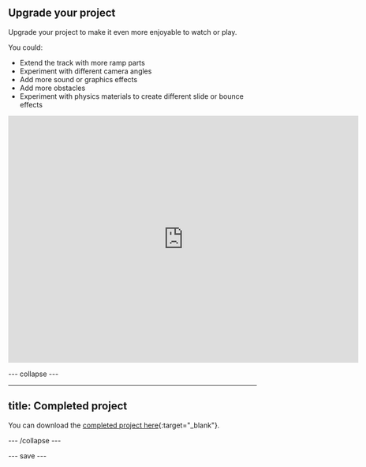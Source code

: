## Upgrade your project

Upgrade your project to make it even more enjoyable to watch or play. 

You could:
+ Extend the track with more ramp parts
+ Experiment with different camera angles
+ Add more sound or graphics effects
+ Add more obstacles
+ Experiment with physics materials to create different slide or bounce effects

<iframe allowtransparency="true" width="710" height="500" src="https://raspberrypilearning.github.io/unity-webgl/TrackDesignerUpgraded" scrolling = "no" frameborder="0"></iframe>

--- collapse ---

---
title: Completed project
---

You can download the [completed project here](https://rpf.io/p/en/track-designer-get){:target="_blank"}.

--- /collapse ---

--- save ---